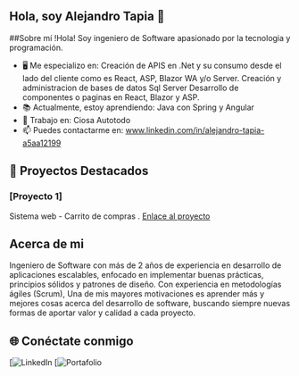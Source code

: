 ## Hola, soy Alejandro Tapia 👋

##Sobre mí
!Hola! Soy ingeniero de Software apasionado por la tecnologia y programación.

- 🖥️ Me especializo en:
      Creación de APIS en .Net y su consumo desde el lado del cliente como es React, ASP, Blazor WA y/o Server.
      Creación y administracion de bases de datos Sql Server
      Desarrollo de componentes o paginas en React, Blazor y ASP.
- 📚 Actualmente, estoy aprendiendo: Java con Spring y Angular
- 💼 Trabajo en: Ciosa Autotodo
- 📫 Puedes contactarme en: www.linkedin.com/in/alejandro-tapia-a5aa12199

## 🚀 Proyectos Destacados
### [Proyecto 1]
Sistema web - Carrito de compras . [Enlace al proyecto](https://shoppingcart-stdev-gyhqaedrg9b7a7am.mexicocentral-01.azurewebsites.net/)


## Acerca de mi
Ingeniero de Software con más de 2 años de experiencia en desarrollo de aplicaciones escalables, enfocado en implementar buenas prácticas, principios sólidos y patrones de diseño. Con experiencia en metodologías ágiles (Scrum), Una de mis mayores motivaciones es aprender más y mejores cosas acerca del desarrollo de software, buscando siempre nuevas formas de aportar valor y calidad a cada proyecto.

## 🌐 Conéctate conmigo
[![LinkedIn](www.linkedin.com/in/alejandro-tapia-a5aa12199)
[![Portafolio](https://gentle-meadow-057b7ed0f.4.azurestaticapps.net/)


<!--
**AlejandroSTapia/AlejandroSTapia** is a ✨ _special_ ✨ repository because its `README.md` (this file) appears on your GitHub profile.

Here are some ideas to get you started:

- 🔭 I’m currently working on ...
- 🌱 I’m currently learning ...
- 👯 I’m looking to collaborate on ...
- 🤔 I’m looking for help with ...
- 💬 Ask me about ...    
- 📫 How to reach me: ...
- 😄 Pronouns: ...
- ⚡ Fun fact: ...
-->
